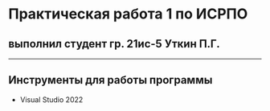 # Практическая работа 1 по ИСРПО

## выполнил студент гр. 21ис-5 Уткин П.Г.

-----

## Инструменты для работы программы

* Visual Studio 2022